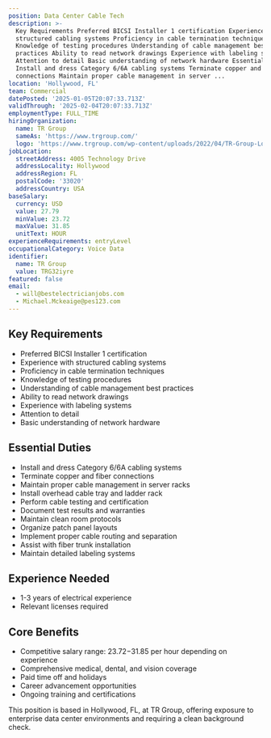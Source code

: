 ```yaml
---
position: Data Center Cable Tech
description: >-
  Key Requirements Preferred BICSI Installer 1 certification Experience with
  structured cabling systems Proficiency in cable termination techniques
  Knowledge of testing procedures Understanding of cable management best
  practices Ability to read network drawings Experience with labeling systems
  Attention to detail Basic understanding of network hardware Essential Duties
  Install and dress Category 6/6A cabling systems Terminate copper and fiber
  connections Maintain proper cable management in server ...
location: 'Hollywood, FL'
team: Commercial
datePosted: '2025-01-05T20:07:33.713Z'
validThrough: '2025-02-04T20:07:33.713Z'
employmentType: FULL_TIME
hiringOrganization:
  name: TR Group
  sameAs: 'https://www.trgroup.com/'
  logo: 'https://www.trgroup.com/wp-content/uploads/2022/04/TR-Group-Logo.png'
jobLocation:
  streetAddress: 4005 Technology Drive
  addressLocality: Hollywood
  addressRegion: FL
  postalCode: '33020'
  addressCountry: USA
baseSalary:
  currency: USD
  value: 27.79
  minValue: 23.72
  maxValue: 31.85
  unitText: HOUR
experienceRequirements: entryLevel
occupationalCategory: Voice Data
identifier:
  name: TR Group
  value: TRG32iyre
featured: false
email:
  - will@bestelectricianjobs.com
  - Michael.Mckeaige@pes123.com
---
```




## Key Requirements

- Preferred BICSI Installer 1 certification
- Experience with structured cabling systems
- Proficiency in cable termination techniques
- Knowledge of testing procedures
- Understanding of cable management best practices
- Ability to read network drawings
- Experience with labeling systems
- Attention to detail
- Basic understanding of network hardware

## Essential Duties

- Install and dress Category 6/6A cabling systems
- Terminate copper and fiber connections
- Maintain proper cable management in server racks
- Install overhead cable tray and ladder rack
- Perform cable testing and certification
- Document test results and warranties
- Maintain clean room protocols
- Organize patch panel layouts
- Implement proper cable routing and separation
- Assist with fiber trunk installation
- Maintain detailed labeling systems

## Experience Needed

- 1-3 years of electrical experience
- Relevant licenses required

## Core Benefits

- Competitive salary range: $23.72-$31.85 per hour depending on experience
- Comprehensive medical, dental, and vision coverage
- Paid time off and holidays
- Career advancement opportunities
- Ongoing training and certifications

This position is based in Hollywood, FL, at TR Group, offering exposure to enterprise data center environments and requiring a clean background check.